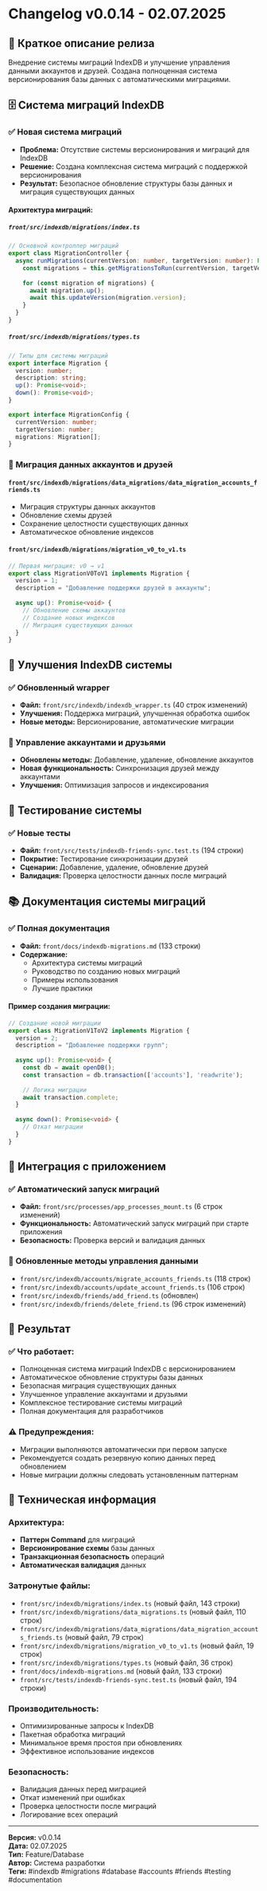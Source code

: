 # Changelog v0.0.14 - 02.07.2025

## 🎯 Краткое описание релиза

Внедрение системы миграций IndexDB и улучшение управления данными аккаунтов и друзей. Создана полноценная система версионирования базы данных с автоматическими миграциями.

## 🗄️ Система миграций IndexDB

### ✅ Новая система миграций
- **Проблема:** Отсутствие системы версионирования и миграций для IndexDB
- **Решение:** Создана комплексная система миграций с поддержкой версионирования
- **Результат:** Безопасное обновление структуры базы данных и миграция существующих данных

#### Архитектура миграций:

##### `front/src/indexdb/migrations/index.ts`
```typescript
// Основной контроллер миграций
export class MigrationController {
  async runMigrations(currentVersion: number, targetVersion: number): Promise<void> {
    const migrations = this.getMigrationsToRun(currentVersion, targetVersion);
    
    for (const migration of migrations) {
      await migration.up();
      await this.updateVersion(migration.version);
    }
  }
}
```

##### `front/src/indexdb/migrations/types.ts`
```typescript
// Типы для системы миграций
export interface Migration {
  version: number;
  description: string;
  up(): Promise<void>;
  down(): Promise<void>;
}

export interface MigrationConfig {
  currentVersion: number;
  targetVersion: number;
  migrations: Migration[];
}
```

### 🔄 Миграция данных аккаунтов и друзей

#### `front/src/indexdb/migrations/data_migrations/data_migration_accounts_friends.ts`
- Миграция структуры данных аккаунтов
- Обновление схемы друзей
- Сохранение целостности существующих данных
- Автоматическое обновление индексов

#### `front/src/indexdb/migrations/migration_v0_to_v1.ts`
```typescript
// Первая миграция: v0 → v1
export class MigrationV0ToV1 implements Migration {
  version = 1;
  description = "Добавление поддержки друзей в аккаунты";
  
  async up(): Promise<void> {
    // Обновление схемы аккаунтов
    // Создание новых индексов
    // Миграция существующих данных
  }
}
```

## 🔧 Улучшения IndexDB системы

### ✅ Обновленный wrapper
- **Файл:** `front/src/indexdb/indexdb_wrapper.ts` (40 строк изменений)
- **Улучшения:** Поддержка миграций, улучшенная обработка ошибок
- **Новые методы:** Версионирование, автоматические миграции

### 🔄 Управление аккаунтами и друзьями
- **Обновлены методы:** Добавление, удаление, обновление аккаунтов
- **Новая функциональность:** Синхронизация друзей между аккаунтами
- **Улучшения:** Оптимизация запросов и индексирования

## 🧪 Тестирование системы

### ✅ Новые тесты
- **Файл:** `front/src/tests/indexdb-friends-sync.test.ts` (194 строки)
- **Покрытие:** Тестирование синхронизации друзей
- **Сценарии:** Добавление, удаление, обновление друзей
- **Валидация:** Проверка целостности данных после миграций

## 📚 Документация системы миграций

### ✅ Полная документация
- **Файл:** `front/docs/indexdb-migrations.md` (133 строки)
- **Содержание:** 
  - Архитектура системы миграций
  - Руководство по созданию новых миграций
  - Примеры использования
  - Лучшие практики

#### Пример создания миграции:
```typescript
// Создание новой миграции
export class MigrationV1ToV2 implements Migration {
  version = 2;
  description = "Добавление поддержки групп";
  
  async up(): Promise<void> {
    const db = await openDB();
    const transaction = db.transaction(['accounts'], 'readwrite');
    
    // Логика миграции
    await transaction.complete;
  }
  
  async down(): Promise<void> {
    // Откат миграции
  }
}
```

## 🔧 Интеграция с приложением

### ✅ Автоматический запуск миграций
- **Файл:** `front/src/processes/app_processes_mount.ts` (6 строк изменений)
- **Функциональность:** Автоматический запуск миграций при старте приложения
- **Безопасность:** Проверка версий и валидация данных

### 🔄 Обновленные методы управления данными
- `front/src/indexdb/accounts/migrate_accounts_friends.ts` (118 строк)
- `front/src/indexdb/accounts/update_account_friends.ts` (106 строк)
- `front/src/indexdb/friends/add_friend.ts` (обновлен)
- `front/src/indexdb/friends/delete_friend.ts` (96 строк изменений)

## 🎯 Результат

### ✅ Что работает:
- Полноценная система миграций IndexDB с версионированием
- Автоматическое обновление структуры базы данных
- Безопасная миграция существующих данных
- Улучшенное управление аккаунтами и друзьями
- Комплексное тестирование системы миграций
- Полная документация для разработчиков

### ⚠️ Предупреждения:
- Миграции выполняются автоматически при первом запуске
- Рекомендуется создать резервную копию данных перед обновлением
- Новые миграции должны следовать установленным паттернам

## 🔧 Техническая информация

### Архитектура:
- **Паттерн Command** для миграций
- **Версионирование схемы** базы данных
- **Транзакционная безопасность** операций
- **Автоматическая валидация** данных

### Затронутые файлы:
- `front/src/indexdb/migrations/index.ts` (новый файл, 143 строки)
- `front/src/indexdb/migrations/data_migrations.ts` (новый файл, 110 строк)
- `front/src/indexdb/migrations/data_migrations/data_migration_accounts_friends.ts` (новый файл, 79 строк)
- `front/src/indexdb/migrations/migration_v0_to_v1.ts` (новый файл, 19 строк)
- `front/src/indexdb/migrations/types.ts` (новый файл, 36 строк)
- `front/docs/indexdb-migrations.md` (новый файл, 133 строки)
- `front/src/tests/indexdb-friends-sync.test.ts` (новый файл, 194 строки)

### Производительность:
- Оптимизированные запросы к IndexDB
- Пакетная обработка миграций
- Минимальное время простоя при обновлениях
- Эффективное использование индексов

### Безопасность:
- Валидация данных перед миграцией
- Откат изменений при ошибках
- Проверка целостности после миграций
- Логирование всех операций

---

**Версия:** v0.0.14  
**Дата:** 02.07.2025  
**Тип:** Feature/Database  
**Автор:** Система разработки  
**Теги:** #indexdb #migrations #database #accounts #friends #testing #documentation
